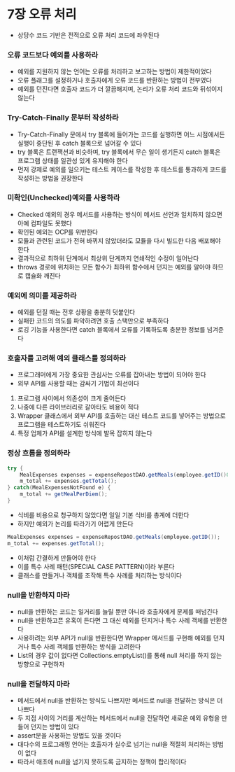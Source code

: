 # 7장 오류 처리
- 상당수 코드 기반은 전적으로 오류 처리 코드에 좌우된다

### 오류 코드보다 예외를 사용하라

- 예외를 지원하지 않는 언어는 오류를 처리하고 보고하는 방법이 제한적이었다
- 오류 플래그를 설정하거나 호출자에게 오류 코드를 반환하는 방법이 전부였다
- 예외를 던진다면 호출자 코드가 더 깔끔해지며, 논리가 오류 처리 코드와 뒤섞이지 않는다

### Try-Catch-Finally 문부터 작성하라

- Try-Catch-Finally 문에서 try 블록에 들어가는 코드를 실행하면 어느 시점에서든 실행이 중단된 후 catch 블록으로 넘어갈 수 있다
- try 블록은 트랜잭션과 비슷하며, try 블록에서 무슨 일이 생기든지 catch 블록은 프로그램 상태를 일관성 있게 유지해야 한다
- 먼저 강제로 예외를 일으키는 테스트 케이스를 작성한 후 테스트를 통과하게 코드를 작성하는 방법을 권장한다

### 미확인(Unchecked)예외를 사용하라

- Checked 예외의 경우 메서드를 사용하는 방식이 메서드 선언과 일치하지 않으면 아예 컴파일도 못했다
- 확인된 예외는 OCP를 위반한다
- 모듈과 관련된 코드가 전혀 바뀌지 않았더라도 모듈을 다시 빌드한 다음 배포해야 한다
- 결과적으로 최하위 단계에서 최상위 단계까지 연쇄적인 수정이 일어난다
- throws 경로에 위치하는 모든 함수가 최하위 함수에서 던지는 예외를 알아야 하므로 캡슐화 깨진다

### 예외에 의미를 제공하라

- 예외를 던질 때는 전후 상황을 충분히 덧붙인다
- 실패한 코드의 의도를 파악하려면 호출 스택만으로 부족하다
- 로깅 기능을 사용한다면 catch 블록에서 오류를 기록하도록 충분한 정보를 넘겨준다

### 호출자를 고려해 예외 클래스를 정의하라

- 프로그래머에게 가장 중요한 관심사는 오류를 잡아내는 방법이 되어야 한다
- 외부 API를 사용할 때는 감싸기 기법이 최선이다
1. 프로그램 사이에서 의존성이 크게 줄어든다
2. 나중에 다른 라이브러리로 갈아타도 비용이 적다
3. Wrapper 클래스에서 외부 API를 호출하는 대신 테스트 코드를 넣어주는 방법으로 프로그램을 테스트하기도 쉬워진다
4. 특정 업체가 API를 설계한 방식에 발목 잡히지 않는다

### 정상 흐름을 정의하라

```java
try {
	MealExpenses expenses = expenseRepostDAO.getMeals(employee.getID()0;
	m_total += expenses.getTotal();
} catch(MealExpensesNotFound e) {
	m_total += getMealPerDiem();
}
```

- 식비를 비용으로 청구하지 않았다면 일일 기본 식비를 총계에 더한다
- 하지만 예외가 논리를 따라가기 어렵게 만든다

```java
MealExpenses expenses = expenseRepostDAO.getMeals(employee.getID());
m_total += expenses.getTotal();
```

- 이처럼 간결하게 만들어야 한다
- 이를 특수 사례 패턴(SPECIAL CASE PATTERN)이라 부른다
- 클래스를 만들거나 객체를 조작해 특수 사례를 처리하는 방식이다

### null을 반환하지 마라

- null을 반환하는 코드는 일거리를 늘릴 뿐만 아니라 호출자에게 문제를 떠넘긴다
- null을 반환하고픈 유혹이 든다면 그 대신 예외를 던지거나 특수 사례 객체를 반환한다
- 사용하려는 외부 API가 null을 반환한다면 Wrapper 메서드를 구현해 예외를 던지거나 특수 사례 객체를 반환하는 방식을 고려한다
- List의 경우 값이 없다면 Collections.emptyList()를 통해 null 처리를 하지 않는 방향으로 구현하자

### null을 전달하지 마라

- 메서드에서 null을 반환하는 방식도 나쁘지만 메서드로 null을 전달하는 방식은 더 나쁘다
- 두 지점 사이의 거리를 계산하는 메서드에서 null을 전달하면 새로운 예외 유형을 만들어 던지는 방법이 있다
- assert문을 사용하는 방법도 있을 것이다
- 대다수의 프로그래밍 언어는 호출자가 실수로 넘기는 null을 적절히 처리하는 방법이 없다
- 따라서 애초에 null을 넘기지 못하도록 금지하는 정책이 합리적이다
